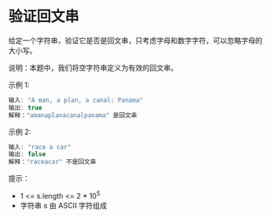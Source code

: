 # 验证回文串

给定一个字符串，验证它是否是回文串，只考虑字母和数字字符，可以忽略字母的大小写。

说明：本题中，我们将空字符串定义为有效的回文串。

示例 1:

```ts
输入: "A man, a plan, a canal: Panama"
输出: true
解释："amanaplanacanalpanama" 是回文串
```

示例 2:

```ts
输入: "race a car"
输出: false
解释："raceacar" 不是回文串
```

提示：

- 1 <= s.length <= 2 \* 10<sup>5</sup>
- 字符串 s 由 ASCII 字符组成
